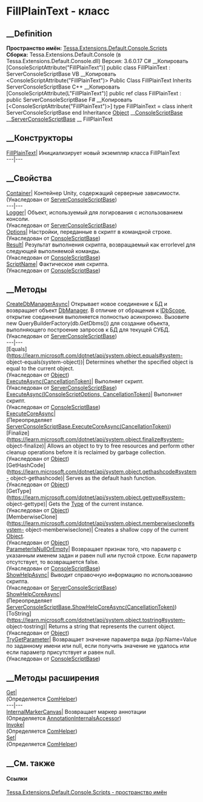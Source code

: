 # FillPlainText - класс
##  __Definition
 **Пространство имён:**
[Tessa.Extensions.Default.Console.Scripts](N_Tessa_Extensions_Default_Console_Scripts.htm)  
 **Сборка:** Tessa.Extensions.Default.Console (в
Tessa.Extensions.Default.Console.dll) Версия: 3.6.0.17
C# __Копировать
    [ConsoleScriptAttribute("FillPlainText")]
    public class FillPlainText : ServerConsoleScriptBase
VB __Копировать
    <ConsoleScriptAttribute("FillPlainText")>
    Public Class FillPlainText
    	Inherits ServerConsoleScriptBase
C++ __Копировать
    [ConsoleScriptAttribute(L"FillPlainText")]
    public ref class FillPlainText : public ServerConsoleScriptBase
F# __Копировать
     [<ConsoleScriptAttribute("FillPlainText")>]
    type FillPlainText = 
        class
            inherit ServerConsoleScriptBase
        end
Inheritance
    [Object](https://learn.microsoft.com/dotnet/api/system.object) __[ConsoleScriptBase](T_Tessa_Platform_ConsoleApps_ConsoleScriptBase.htm) __[ServerConsoleScriptBase](T_Tessa_Platform_ConsoleApps_ServerConsoleScriptBase.htm) __ FillPlainText
##  __Конструкторы
[FillPlainText](M_Tessa_Extensions_Default_Console_Scripts_FillPlainText__ctor.htm)|
Инициализирует новый экземпляр класса FillPlainText  
---|---  
##  __Свойства
[Container](P_Tessa_Platform_ConsoleApps_ServerConsoleScriptBase_Container.htm)|
Контейнер Unity, содержащий серверные зависимости.  
(Унаследован от
[ServerConsoleScriptBase](T_Tessa_Platform_ConsoleApps_ServerConsoleScriptBase.htm))  
---|---  
[Logger](P_Tessa_Platform_ConsoleApps_ServerConsoleScriptBase_Logger.htm)|
Объект, используемый для логирования с использованием консоли.  
(Унаследован от
[ServerConsoleScriptBase](T_Tessa_Platform_ConsoleApps_ServerConsoleScriptBase.htm))  
[Options](P_Tessa_Platform_ConsoleApps_ConsoleScriptBase_Options.htm)|
Настройки, переданные в скрипт в командной строке.  
(Унаследован от
[ConsoleScriptBase](T_Tessa_Platform_ConsoleApps_ConsoleScriptBase.htm))  
[Result](P_Tessa_Platform_ConsoleApps_ConsoleScriptBase_Result.htm)|
Результат выполнения скрипта, возвращаемый как errorlevel для следующей
выполняемой команды.  
(Унаследован от
[ConsoleScriptBase](T_Tessa_Platform_ConsoleApps_ConsoleScriptBase.htm))  
[ScriptName](P_Tessa_Platform_ConsoleApps_ConsoleScriptBase_ScriptName.htm)|
Фактическое имя скрипта.  
(Унаследован от
[ConsoleScriptBase](T_Tessa_Platform_ConsoleApps_ConsoleScriptBase.htm))  
##  __Методы
[CreateDbManagerAsync](M_Tessa_Platform_ConsoleApps_ServerConsoleScriptBase_CreateDbManagerAsync.htm)|
Открывает новое соединение к БД и возвращает объект
[DbManager](T_Tessa_Platform_Data_DbManager.htm). В отличие от обращения к
[IDbScope](T_Tessa_Platform_Data_IDbScope.htm), открытие соединения
выполняется полностью асинхронно. Вызовите new
QueryBuilderFactory(db.GetDbms()) для создание объекта, выполняющего
построение запросов к БД для текущей СУБД.  
(Унаследован от
[ServerConsoleScriptBase](T_Tessa_Platform_ConsoleApps_ServerConsoleScriptBase.htm))  
---|---  
[Equals](https://learn.microsoft.com/dotnet/api/system.object.equals#system-
object-equals\(system-object\))| Determines whether the specified object is
equal to the current object.  
(Унаследован от
[Object](https://learn.microsoft.com/dotnet/api/system.object))  
[ExecuteAsync(CancellationToken)](M_Tessa_Platform_ConsoleApps_ServerConsoleScriptBase_ExecuteAsync.htm)|
Выполняет скрипт.  
(Унаследован от
[ServerConsoleScriptBase](T_Tessa_Platform_ConsoleApps_ServerConsoleScriptBase.htm))  
[ExecuteAsync(IConsoleScriptOptions,
CancellationToken)](M_Tessa_Platform_ConsoleApps_ConsoleScriptBase_ExecuteAsync_1.htm)|
Выполняет скрипт.  
(Унаследован от
[ConsoleScriptBase](T_Tessa_Platform_ConsoleApps_ConsoleScriptBase.htm))  
[ExecuteCoreAsync](M_Tessa_Extensions_Default_Console_Scripts_FillPlainText_ExecuteCoreAsync.htm)|  
(Переопределяет
[ServerConsoleScriptBase.ExecuteCoreAsync(CancellationToken)](M_Tessa_Platform_ConsoleApps_ServerConsoleScriptBase_ExecuteCoreAsync.htm))  
[Finalize](https://learn.microsoft.com/dotnet/api/system.object.finalize#system-
object-finalize)| Allows an object to try to free resources and perform other
cleanup operations before it is reclaimed by garbage collection.  
(Унаследован от
[Object](https://learn.microsoft.com/dotnet/api/system.object))  
[GetHashCode](https://learn.microsoft.com/dotnet/api/system.object.gethashcode#system-
object-gethashcode)| Serves as the default hash function.  
(Унаследован от
[Object](https://learn.microsoft.com/dotnet/api/system.object))  
[GetType](https://learn.microsoft.com/dotnet/api/system.object.gettype#system-
object-gettype)| Gets the
[Type](https://learn.microsoft.com/dotnet/api/system.type) of the current
instance.  
(Унаследован от
[Object](https://learn.microsoft.com/dotnet/api/system.object))  
[MemberwiseClone](https://learn.microsoft.com/dotnet/api/system.object.memberwiseclone#system-
object-memberwiseclone)| Creates a shallow copy of the current
[Object](https://learn.microsoft.com/dotnet/api/system.object).  
(Унаследован от
[Object](https://learn.microsoft.com/dotnet/api/system.object))  
[ParameterIsNullOrEmpty](M_Tessa_Platform_ConsoleApps_ConsoleScriptBase_ParameterIsNullOrEmpty.htm)|
Возвращает признак того, что параметр с указанным именем задан и равен null
или пустой строке. Если параметр отсутствует, то возвращается false.  
(Унаследован от
[ConsoleScriptBase](T_Tessa_Platform_ConsoleApps_ConsoleScriptBase.htm))  
[ShowHelpAsync](M_Tessa_Platform_ConsoleApps_ServerConsoleScriptBase_ShowHelpAsync.htm)|
Выводит справочную информацию по использованию скрипта.  
(Унаследован от
[ServerConsoleScriptBase](T_Tessa_Platform_ConsoleApps_ServerConsoleScriptBase.htm))  
[ShowHelpCoreAsync](M_Tessa_Extensions_Default_Console_Scripts_FillPlainText_ShowHelpCoreAsync.htm)|  
(Переопределяет
[ServerConsoleScriptBase.ShowHelpCoreAsync(CancellationToken)](M_Tessa_Platform_ConsoleApps_ServerConsoleScriptBase_ShowHelpCoreAsync.htm))  
[ToString](https://learn.microsoft.com/dotnet/api/system.object.tostring#system-
object-tostring)| Returns a string that represents the current object.  
(Унаследован от
[Object](https://learn.microsoft.com/dotnet/api/system.object))  
[TryGetParameter](M_Tessa_Platform_ConsoleApps_ConsoleScriptBase_TryGetParameter.htm)|
Возвращает значение параметра вида /pp:Name=Value по заданному имени или null,
если получить значение не удалось или если параметр присутствует и равен null.  
(Унаследован от
[ConsoleScriptBase](T_Tessa_Platform_ConsoleApps_ConsoleScriptBase.htm))  
##  __Методы расширения
[Get](M_Tessa_Extensions_Default_Client_EDS_ComHelper_Get.htm)|  
(Определяется
[ComHelper](T_Tessa_Extensions_Default_Client_EDS_ComHelper.htm))  
---|---  
[InternalMarkerCanvas](M_Tessa_UI_Views_Charting_Annotations_AnnotationInternalsAccessor_InternalMarkerCanvas.htm)|
Возвращает маркер аннотации  
(Определяется
[AnnotationInternalsAccessor](T_Tessa_UI_Views_Charting_Annotations_AnnotationInternalsAccessor.htm))  
[Invoke](M_Tessa_Extensions_Default_Client_EDS_ComHelper_Invoke.htm)|  
(Определяется
[ComHelper](T_Tessa_Extensions_Default_Client_EDS_ComHelper.htm))  
[Set](M_Tessa_Extensions_Default_Client_EDS_ComHelper_Set.htm)|  
(Определяется
[ComHelper](T_Tessa_Extensions_Default_Client_EDS_ComHelper.htm))  
##  __См. также
#### Ссылки
[Tessa.Extensions.Default.Console.Scripts - пространство
имён](N_Tessa_Extensions_Default_Console_Scripts.htm)
